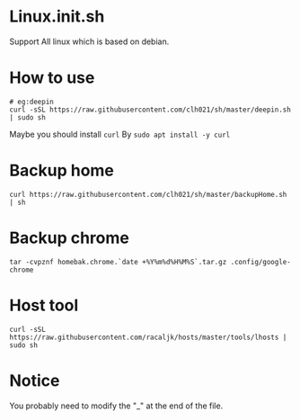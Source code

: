 # Linux.init.sh
Support All linux which is based on debian.

# How to use
```
# eg:deepin
curl -sSL https://raw.githubusercontent.com/clh021/sh/master/deepin.sh | sudo sh
```
Maybe you should install `curl` By `sudo apt install -y curl`

# Backup home
```
curl https://raw.githubusercontent.com/clh021/sh/master/backupHome.sh | sh
```
# Backup chrome
```
tar -cvpznf homebak.chrome.`date +%Y%m%d%H%M%S`.tar.gz .config/google-chrome
```
# Host tool
```
curl -sSL https://raw.githubusercontent.com/racaljk/hosts/master/tools/lhosts | sudo sh
```

# Notice
You probably need to modify the "_" at the end of the file.
